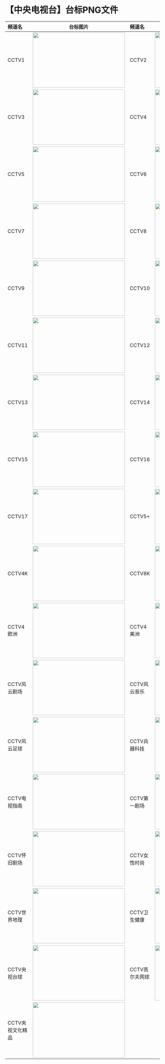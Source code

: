 # 【中央电视台】台标PNG文件
|频道名|台标图片|频道名|台标图片|
|:---|:---:|:---|:---:|
|CCTV1|<img src="https://raw.githubusercontent.com/wanglindl/TVLogo/main/img/CCTV1.png" width="300" height="180">|CCTV2|<img src="https://raw.githubusercontent.com/wanglindl/TVLogo/main/img/CCTV2.png" width="300" height="180">|
|CCTV3|<img src="https://raw.githubusercontent.com/wanglindl/TVLogo/main/img/CCTV3.png" width="300" height="180">|CCTV4|<img src="https://raw.githubusercontent.com/wanglindl/TVLogo/main/img/CCTV4.png" width="300" height="180">|
|CCTV5|<img src="https://raw.githubusercontent.com/wanglindl/TVLogo/main/img/CCTV5.png" width="300" height="180">|CCTV6|<img src="https://raw.githubusercontent.com/wanglindl/TVLogo/main/img/CCTV6.png" width="300" height="180">|
|CCTV7|<img src="https://raw.githubusercontent.com/wanglindl/TVLogo/main/img/CCTV7.png" width="300" height="180">|CCTV8|<img src="https://raw.githubusercontent.com/wanglindl/TVLogo/main/img/CCTV8.png" width="300" height="180">|
|CCTV9|<img src="https://raw.githubusercontent.com/wanglindl/TVLogo/main/img/CCTV9.png" width="300" height="180">|CCTV10|<img src="https://raw.githubusercontent.com/wanglindl/TVLogo/main/img/CCTV10.png" width="300" height="180">|
|CCTV11|<img src="https://raw.githubusercontent.com/wanglindl/TVLogo/main/img/CCTV11.png" width="300" height="180">|CCTV12|<img src="https://raw.githubusercontent.com/wanglindl/TVLogo/main/img/CCTV12.png" width="300" height="180">|
|CCTV13|<img src="https://raw.githubusercontent.com/wanglindl/TVLogo/main/img/CCTV13.png" width="300" height="180">|CCTV14|<img src="https://raw.githubusercontent.com/wanglindl/TVLogo/main/img/CCTV14.png" width="300" height="180">|
|CCTV15|<img src="https://raw.githubusercontent.com/wanglindl/TVLogo/main/img/CCTV15.png" width="300" height="180">|CCTV16|<img src="https://raw.githubusercontent.com/wanglindl/TVLogo/main/img/CCTV16.png" width="300" height="180">|
|CCTV17|<img src="https://raw.githubusercontent.com/wanglindl/TVLogo/main/img/CCTV17.png" width="300" height="180">|CCTV5+|<img src="https://raw.githubusercontent.com/wanglindl/TVLogo/main/img/CCTV5+.png" width="300" height="180">|
|CCTV4K|<img src="https://raw.githubusercontent.com/wanglindl/TVLogo/main/img/CCTV4K.png" width="300" height="180">|CCTV8K|<img src="https://raw.githubusercontent.com/wanglindl/TVLogo/main/img/CCTV8K.png" width="300" height="180">|
|CCTV4欧洲|<img src="https://raw.githubusercontent.com/wanglindl/TVLogo/main/img/CCTV4oz.png" width="300" height="180">|CCTV4美洲|<img src="https://raw.githubusercontent.com/wanglindl/TVLogo/main/img/CCTV4mz.png" width="300" height="180">|
|CCTV风云剧场|<img src="https://raw.githubusercontent.com/wanglindl/TVLogo/main/img/CCTVfyjc.png" width="300" height="180">|CCTV风云音乐|<img src="https://raw.githubusercontent.com/wanglindl/TVLogo/main/img/CCTVfyyy.png" width="300" height="180">|
|CCTV风云足球|<img src="https://raw.githubusercontent.com/wanglindl/TVLogo/main/img/CCTVfyzq.png" width="300" height="180">|CCTV兵器科技|<img src="https://raw.githubusercontent.com/wanglindl/TVLogo/main/img/CCTVbqkj.png" width="300" height="180">|
|CCTV电视指南|<img src="https://raw.githubusercontent.com/wanglindl/TVLogo/main/img/CCTVdszn.png" width="300" height="180">|CCTV第一剧场|<img src="https://raw.githubusercontent.com/wanglindl/TVLogo/main/img/CCTVdyjc.png" width="300" height="180">|
|CCTV怀旧剧场|<img src="https://raw.githubusercontent.com/wanglindl/TVLogo/main/img/CCTVhjjc.png" width="300" height="180">|CCTV女性时尚|<img src="https://raw.githubusercontent.com/wanglindl/TVLogo/main/img/CCTVnxss.png" width="300" height="180">|
|CCTV世界地理|<img src="https://raw.githubusercontent.com/wanglindl/TVLogo/main/img/CCTVsjdl.png" width="300" height="180">|CCTV卫生健康|<img src="https://raw.githubusercontent.com/wanglindl/TVLogo/main/img/CCTVwsjk.png" width="300" height="180">|
|CCTV央视台球|<img src="https://raw.githubusercontent.com/wanglindl/TVLogo/main/img/CCTVystq.png" width="300" height="180">|CCTV高尔夫网球|<img src="https://raw.githubusercontent.com/wanglindl/TVLogo/main/img/CCTVgefwq.png" width="300" height="180">|
|CCTV央视文化精品|<img src="https://raw.githubusercontent.com/wanglindl/TVLogo/main/img/CCTVyswhjp.png" width="300" height="180">|

